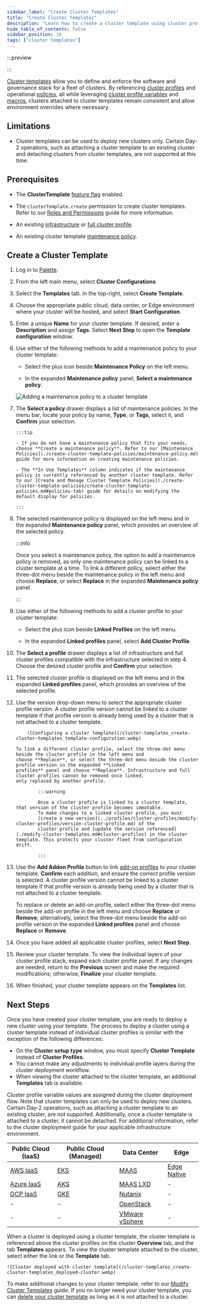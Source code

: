 ```yaml
---
sidebar_label: "Create Cluster Templates"
title: "Create Cluster Templates"
description: "Learn how to create a cluster template using cluster profiles and cluster template policies."
hide_table_of_contents: false
sidebar_position: 10
tags: ["cluster templates"]
---
```


:::preview

:::

[Cluster templates](./cluster-templates.md) allow you to define and enforce the software and governance stack for a
fleet of clusters. By referencing [cluster profiles](../profiles/cluster-profiles/cluster-profiles.md) and operational
[policies](./create-cluster-template-policies/create-cluster-template-policies.md), all while leveraging
[cluster profile variables](../profiles/cluster-profiles/create-cluster-profiles/define-profile-variables/define-profile-variables.md)
and [macros](../clusters/cluster-management/macros.md), clusters attached to cluster templates remain consistent and
allow environment overrides where necessary.

## Limitations

- Cluster templates can be used to deploy new clusters only. Certain Day-2 operations, such as attaching a cluster
  template to an existing cluster and detaching clusters from cluster templates, are not supported at this time.

## Prerequisites

- The **ClusterTemplate** [feature flag](../enterprise-version/system-management/feature-flags.md) enabled.

- The `clusterTemplate.create` permission to create cluster templates. Refer to our
  [Roles and Permissions](../user-management/palette-rbac/project-scope-roles-permissions.md#project) guide for more
  information.

- An existing [infrastructure](../profiles/cluster-profiles/create-cluster-profiles/create-infrastructure-profile.md) or
  [full cluster profile](../profiles/cluster-profiles/create-cluster-profiles/create-full-profile.md).

- An existing cluster template [maintenance policy](./create-cluster-template-policies/maintenance-policy.md).

## Create a Cluster Template

1.  Log in to [Palette](https://console.spectrocloud.com).

2.  From the left main menu, select **Cluster Configurations**.

3.  Select the **Templates** tab. In the top-right, select **Create Template**.

4.  Choose the appropriate public cloud, data center, or Edge environment where your cluster will be hosted, and select
    **Start Configuration**.

5.  Enter a unique **Name** for your cluster template. If desired, enter a **Description** and assign **Tags**. Select
    **Next Step** to open the **Template configuration** window.

6.  Use either of the following methods to add a maintenance policy to your cluster template:

    - Select the plus icon beside **Maintenance Policy** on the left menu.

    - In the expanded **Maintenance policy** panel, **Select a maintenance policy**.

    ![Adding a maintenance policy to a cluster template](/cluster-templates_create-cluster-templates_add-maintenance-policy.webp)

7.  The **Select a policy** drawer displays a list of maintenance policies. In the menu bar, locate your policy by name,
    **Type**, or **Tags**, select it, and **Confirm** your selection.

        :::tip

        - If you do not have a maintenance policy that fits your needs, choose **Create a maintenance policy**. Refer to our [Maintenance Policies](./create-cluster-template-policies/maintenance-policy.md) guide for more information on creating maintenance policies.

        - The **In Use Templates** column indicates if the maintenance policy is currently referenced by another cluster template. Refer to our [Create and Manage Cluster Template Policies](./create-cluster-template-policies/create-cluster-template-policies.md#policies-tab) guide for details on modifying the default display for policies.

        :::

8.  The selected maintenance policy is displayed on the left menu and in the expanded **Maintenance policy** panel,
    which provides an overview of the selected policy.

    :::info

    Once you select a maintenance policy, the option to add a maintenance policy is removed, as only one maintenance
    policy can be linked to a cluster template at a time. To link a different policy, select either the three-dot menu
    beside the maintenance policy in the left menu and choose **Replace**, or select **Replace** in the expanded
    **Maintenance policy** panel.

    :::

9.  Use either of the following methods to add a cluster profile to your cluster template:

    - Select the plus icon beside **Linked Profiles** on the left menu.

    - In the expanded **Linked profiles** panel, select **Add Cluster Profile**.

10. The **Select a profile** drawer displays a list of infrastructure and full cluster profiles compatible with the
    infrastructure selected in step 4. Choose the desired cluster profile and **Confirm** your selection.

11. The selected cluster profile is displayed on the left menu and in the expanded **Linked profiles** panel, which
    provides an overview of the selected profile.

12. Use the version drop-down menu to select the appropriate cluster profile version. A cluster profile version cannot
    be linked to a cluster template if that profile version is already being used by a cluster that is not attached to a
    cluster template.

            ![Configuring a cluster template](/cluster-templates_create-cluster-templates_template-configuration.webp)

        To link a different cluster profile, select the three-dot menu beside the cluster profile in the left menu and
        choose **Replace**, or select the three-dot menu beside the cluster profile version in the expanded **Linked
        profiles** panel and choose **Replace**. Infrastructure and full cluster profiles cannot be removed once linked,
        only replaced by another profile.

                :::warning

                Once a cluster profile is linked to a cluster template, that version of the cluster profile becomes immutable.
                To make changes to a linked cluster profile, you must
                [create a new version](../profiles/cluster-profiles/modify-cluster-profiles/version-cluster-profile.md) of the
                cluster profile and [update the version referenced](./modify-cluster-templates.md#cluster-profiles) in the cluster template. This protects your cluster fleet from configuration drift.

                :::

13. Use the **Add Addon Profile** button to link
    [add-on profiles](../profiles/cluster-profiles/create-cluster-profiles/create-addon-profile/create-addon-profile.md)
    to your cluster template. **Confirm** each addition, and ensure the correct profile version is selected. A cluster
    profile version cannot be linked to a cluster template if that profile version is already being used by a cluster
    that is not attached to a cluster template.

    To replace or delete an add-on profile, select either the three-dot menu beside the add-on profile in the left menu
    and choose **Replace** or **Remove**; alternatively, select the three-dot menu beside the add-on profile version in
    the expanded **Linked profiles** panel and choose **Replace** or **Remove**.

14. Once you have added all applicable cluster profiles, select **Next Step**.

15. Review your cluster template. To view the individual layers of your cluster profile stack, expand each cluster
    profile panel. If any changes are needed, return to the **Previous** screen and make the required modifications;
    otherwise, **Finalize** your cluster template.

16. When finished, your cluster template appears on the **Templates** list.

## Next Steps

Once you have created your cluster template, you are ready to deploy a new cluster using your template. The process to
deploy a cluster using a cluster template instead of individual cluster profiles is similar with the exception of the
following differences:

- On the **Cluster setup type** window, you must specify **Cluster Template** instead of **Cluster Profiles**.
- You cannot make any adjustments to individual profile layers during the cluster deployment workflow.
- When viewing the cluster attached to the cluster template, an additional **Templates** tab is available.

Cluster profile variable values are assigned during the cluster deployment flow. Note that cluster templates can only be
used to deploy new clusters. Certain Day-2 operations, such as attaching a cluster template to an existing cluster, are
not supported. Additionally, once a cluster template is attached to a cluster, it cannot be detached. For additional
information, refer to the cluster deployment guide for your applicable infrastructure environment.

| **Public Cloud (IaaS)**                                              | **Public Cloud (Managed)**                                    | **Data Center**                                                                   | **Edge**                                                              |
| -------------------------------------------------------------------- | ------------------------------------------------------------- | --------------------------------------------------------------------------------- | --------------------------------------------------------------------- |
| [AWS IaaS](../clusters/public-cloud/aws/create-cluster.md)           | [EKS](../clusters/public-cloud/aws/eks.md)                    | [MAAS](../clusters/data-center/maas/create-manage-maas-clusters.md)               | [Edge Native](../clusters/edge/site-deployment/cluster-deployment.md) |
| [Azure IaaS](../clusters/public-cloud/azure/create-azure-cluster.md) | [AKS](../clusters/public-cloud/azure/aks.md)                  | [MAAS LXD](../clusters/data-center/maas/create-manage-maas-lxd-clusters.md)       | -                                                                     |
| [GCP IaaS](../clusters/public-cloud/gcp/create-gcp-iaas-cluster.md)  | [GKE](../clusters/public-cloud/gcp/create-gcp-gke-cluster.md) | [Nutanix](../clusters/data-center/nutanix/create-manage-nutanix-cluster.md)       | -                                                                     |
| -                                                                    | -                                                             | [OpenStack](../clusters/data-center/openstack.md)                                 | -                                                                     |
| -                                                                    | -                                                             | [VMware vSphere](../clusters/data-center/vmware/create-manage-vmware-clusters.md) | -                                                                     |

When a cluster is deployed using a cluster template, the cluster template is referenced above the cluster profiles on
the cluster **Overview** tab, and the tab **Templates** appears. To view the cluster template attached to the cluster,
select either the link or the **Template** tab.

    ![Cluster deployed with cluster template](/cluster-templates_create-cluster-templates_deployed-cluster.webp)

To make additional changes to your cluster template, refer to our
[Modify Cluster Templates](./modify-cluster-templates.md) guide. If you no longer need your cluster template, you can
[delete your cluster template](./delete-cluster-templates.md) as long as it is not attached to a cluster.
